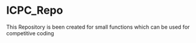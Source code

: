 # ICPC_Repo
This Repository is been created for small functions which can be used for competitive coding 
